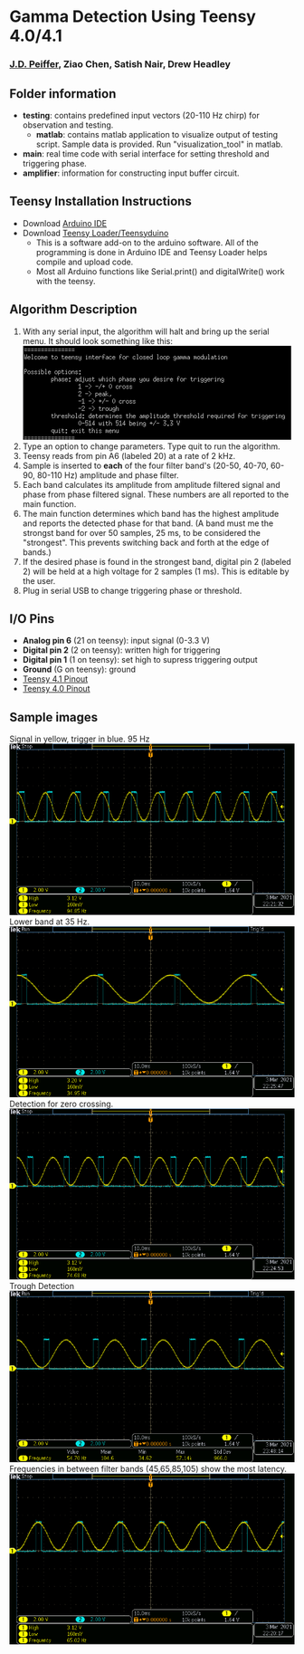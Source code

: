 # Gamma Detection Using Teensy 4.0/4.1
### [J.D. Peiffer](mailto:jdp6n8@mail.missouri.edu), Ziao Chen, Satish Nair, Drew Headley

## Folder information
* __testing__: contains predefined input vectors (20-110 Hz chirp) for observation and testing.
    * __matlab__: contains matlab application to visualize output of testing script. Sample data is provided. Run "visualization_tool" in matlab.
* __main__: real time code with serial interface for setting threshold and triggering phase.
* __amplifier__: information for constructing input buffer circuit.
## Teensy Installation Instructions
* Download [Arduino IDE](https://www.arduino.cc/en/software)
* Download [Teensy Loader/Teensyduino](https://www.pjrc.com/teensy/loader.html)
    * This is a software add-on to the arduino software. All of the programming is done in Arduino IDE and Teensy Loader helps compile and upload code.
    * Most all Arduino functions like Serial.print() and digitalWrite() work with the teensy.

## Algorithm Description
1. With any serial input, the algorithm will halt and bring up the serial menu. It should look something like this:  
![Serial Menu](./.images/UI.png)
2. Type an option to change parameters. Type quit to run the algorithm.
3. Teensy reads from pin A6 (labeled 20) at a rate of 2 kHz.
4. Sample is inserted to __each__ of the four filter band's (20-50, 40-70, 60-90, 80-110 Hz) amplitude and phase filter.
5. Each band calculates its amplitude from amplitude filtered signal and phase from phase filtered signal. These numbers are all reported to the main function. 
6. The main function determines which band has the highest amplitude and reports the detected phase for that band. (A band must me the strongst band for over 50 samples, 25 ms, to be considered the "strongest". This prevents switching back and forth at the edge of bands.)
 7. If the desired phase is found in the strongest band, digital pin 2 (labeled 2) will be held at a high voltage for 2 samples (1 ms). This is editable by the user.
 8. Plug in serial USB to change triggering phase or threshold.
## I/O Pins
* __Analog pin 6__ (21 on teensy): input signal (0-3.3 V)
* __Digital pin 2__ (2 on teensy): written high for triggering 
* __Digital pin 1__ (1 on teensy): set high to supress triggering output
* __Ground__ (G on teensy): ground
* [Teensy 4.1 Pinout](https://www.pjrc.com/teensy/card11a_rev2_web.pdf)
* [Teensy 4.0 Pinout](https://www.pjrc.com/teensy/card10a_rev2_web.pdf)
## Sample images
Signal in yellow, trigger in blue. 95 Hz
![High Frequency Detection](./.images/high_freq.png)  
Lower band at 35 Hz.
![Low Frequency Detection](./.images/low_band.png)  
Detection for zero crossing.  
![Zero cross](./.images/sf_zero.png) 
Trough Detection
![Trough](./.images/ff_trough.png) 
Frequencies in between filter bands (45,65,85,105) show the most latency.
![Between](./.images/tek00021.png)
